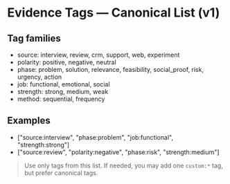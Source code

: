 # Evidence Tags — Canonical List (v1)

## Tag families
- source: interview, review, crm, support, web, experiment
- polarity: positive, negative, neutral
- phase: problem, solution, relevance, feasibility, social_proof, risk, urgency, action
- job: functional, emotional, social
- strength: strong, medium, weak
- method: sequential, frequency

## Examples
- ["source:interview", "phase:problem", "job:functional", "strength:strong"]
- ["source:review", "polarity:negative", "phase:risk", "strength:medium"]

> Use only tags from this list. If needed, you may add one `custom:*` tag, but prefer canonical tags.
